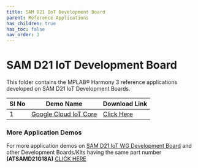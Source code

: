 ```yaml
---
title: SAM D21 IoT Development Board
parent: Reference Applications
has_children: true
has_toc: false
nav_order: 3
---
```

# SAM D21 IoT Development Board

This folder contains the MPLAB® Harmony 3 reference applications developed on SAM D21 IoT Development Boards.

|SI No| Demo Name | Download Link |
| --- | --- | -- |
| 1 | [Google Cloud IoT Core](./google_cloud_iot_core/readme.md) | [Click Here](https://github.com/MicrochipTech/MPLAB-Harmony-Reference-Apps/releases/latest/download/google_cloud_iot_core.zip) |

### More Application Demos

For more application demos on [SAM D21 IoT WG Development Board](https://www.microchip.com/DevelopmentTools/ProductDetails/EV75S95A) and other Development Boards/Kits having the same part number **(ATSAMD21G18A)** <a href="https://mplab-discover.microchip.com/v1/offeringtype/com.microchip.ide.project?s0=ATSAMD21G18A" target="_blank"> CLICK HERE </a>
